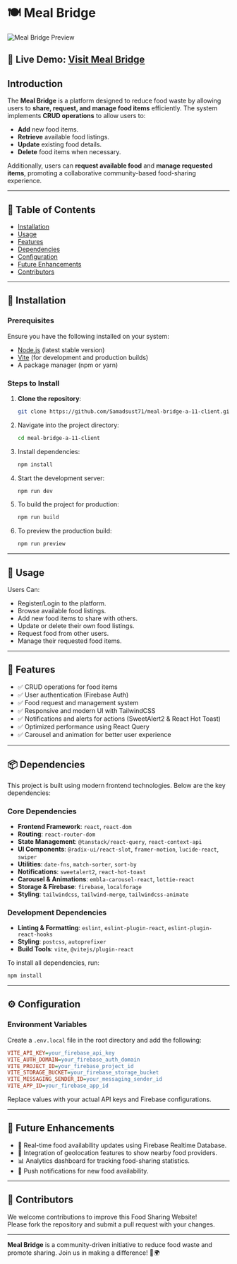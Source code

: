 # 🍽️ Meal Bridge 

![Meal Bridge Preview](https://i.ibb.co.com/JFMtRqxc/Screenshot-61.png)

## 🔗 **Live Demo:** [Visit Meal Bridge](https://meal-bridge.web.app)

## Introduction

The **Meal Bridge** is a platform designed to reduce food waste by allowing users to **share, request, and manage food items** efficiently. The system implements **CRUD operations** to allow users to:
- **Add** new food items.
- **Retrieve** available food listings.
- **Update** existing food details.
- **Delete** food items when necessary.

Additionally, users can **request available food** and **manage requested items**, promoting a collaborative community-based food-sharing experience.

---

## 📌 Table of Contents

- [Installation](#installation)
- [Usage](#usage)
- [Features](#features)
- [Dependencies](#dependencies)
- [Configuration](#configuration)
- [Future Enhancements](#future-enhancements)
- [Contributors](#contributors)


---

## 🚀 Installation

### Prerequisites

Ensure you have the following installed on your system:
- [Node.js](https://nodejs.org/) (latest stable version)
- [Vite](https://vitejs.dev/) (for development and production builds)
- A package manager (npm or yarn)

### Steps to Install

1. **Clone the repository**:
   
   ```sh
   git clone https://github.com/Samadsust71/meal-bridge-a-11-client.git
   ```

2. Navigate into the project directory:

   ```sh
   cd meal-bridge-a-11-client
   ```

3. Install dependencies:

   ```sh
   npm install
   ```

4. Start the development server:

   ```sh
   npm run dev
   ```

5. To build the project for production:

   ```sh
   npm run build
   ```

6. To preview the production build:

   ```sh
   npm run preview
   ```

---

## 🎯 Usage

Users Can:
- Register/Login to the platform.
- Browse available food listings.
- Add new food items to share with others.
- Update or delete their own food listings.
- Request food from other users.
- Manage their requested food items.

---

## 🌟 Features

- ✅ CRUD operations for food items
- ✅ User authentication (Firebase Auth)
- ✅ Food request and management system
- ✅ Responsive and modern UI with TailwindCSS
- ✅ Notifications and alerts for actions (SweetAlert2 & React Hot Toast)
- ✅ Optimized performance using React Query
- ✅ Carousel and animation for better user experience

---

## 📦 Dependencies

This project is built using modern frontend technologies. Below are the key dependencies:

### Core Dependencies
- **Frontend Framework**: `react`, `react-dom`
- **Routing**: `react-router-dom`
- **State Management**: `@tanstack/react-query`, `react-context-api`
- **UI Components**: `@radix-ui/react-slot`, `framer-motion`, `lucide-react`, `swiper`
- **Utilities**: `date-fns`, `match-sorter`, `sort-by`
- **Notifications**: `sweetalert2`, `react-hot-toast`
- **Carousel & Animations**: `embla-carousel-react`, `lottie-react`
- **Storage & Firebase**: `firebase`, `localforage`
- **Styling**: `tailwindcss`, `tailwind-merge`, `tailwindcss-animate`

### Development Dependencies
- **Linting & Formatting**: `eslint`, `eslint-plugin-react`, `eslint-plugin-react-hooks`
- **Styling**: `postcss`, `autoprefixer`
- **Build Tools**: `vite`, `@vitejs/plugin-react`

To install all dependencies, run:

```sh
npm install
```

---

## ⚙️ Configuration

### Environment Variables

Create a `.env.local` file in the root directory and add the following:

```ini
VITE_API_KEY=your_firebase_api_key
VITE_AUTH_DOMAIN=your_firebase_auth_domain
VITE_PROJECT_ID=your_firebase_project_id
VITE_STORAGE_BUCKET=your_firebase_storage_bucket
VITE_MESSAGING_SENDER_ID=your_messaging_sender_id
VITE_APP_ID=your_firebase_app_id
```

Replace values with your actual API keys and Firebase configurations.

---

## 📖 Future Enhancements

- 🔄 Real-time food availability updates using Firebase Realtime Database.
- 📍 Integration of geolocation features to show nearby food providers.
- 📊 Analytics dashboard for tracking food-sharing statistics.
- 🔔 Push notifications for new food availability.

---

## 🤝 Contributors

We welcome contributions to improve this Food Sharing Website!  
Please fork the repository and submit a pull request with your changes.

---


**Meal Bridge** is a community-driven initiative to reduce food waste and promote sharing. Join us in making a difference! 🍴🌍
